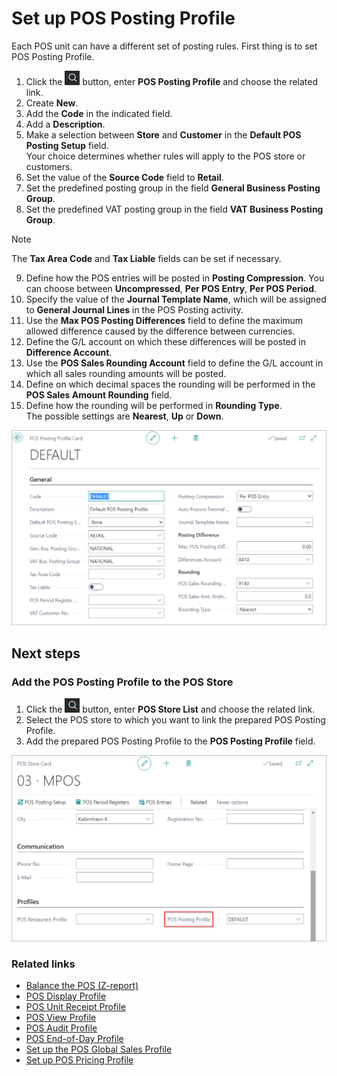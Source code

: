 # Set up POS Posting Profile

Each POS unit can have a different set of posting rules. First thing is to set POS Posting Profile.

1. Click the ![Lightbulb that opens the Tell Me feature](../../../images/Icons/Lightbulb_icon.png "Tell Me what you want to do") button, enter **POS Posting Profile** and choose the related link.
2. Create **New**.
3. Add the **Code** in the indicated field.
4. Add a **Description**.
5. Make a selection between **Store** and **Customer** in the **Default POS Posting Setup** field.   
   Your choice determines whether rules will apply to the POS store or customers.
6. Set the value of the **Source Code** field to **Retail**.
7. Set the predefined posting group in the field **General Business Posting Group**. 
8. Set the predefined VAT posting group in the field **VAT Business Posting Group**.

> [!NOTE]
> The **Tax Area Code** and **Tax Liable** fields can be set if necessary.

9. Define how the POS entries will be posted in **Posting Compression**.
   You can choose between **Uncompressed**, **Per POS Entry**, **Per POS Period**.
10. Specify the value of the **Journal Template Name**, which will be assigned to **General Journal Lines** in the POS Posting activity.
11. Use the **Max POS Posting Differences** field to define the maximum allowed difference caused by the difference between currencies.
12. Define the G/L account on which these differences will be posted in **Difference Account**.
13. Use the **POS Sales Rounding Account** field to define the G/L account in which all sales rounding amounts will be posted.
14. Define on which decimal spaces the rounding will be performed in the **POS Sales Amount Rounding** field.
15. Define how the rounding will be performed in **Rounding Type**.  
    The possible settings are **Nearest**, **Up** or **Down**.

![POS_posting](../images/POS_posting.png)

## Next steps

### Add the POS Posting Profile to the POS Store

1. Click the ![Lightbulb that opens the Tell Me feature](../../../images/Icons/Lightbulb_icon.png "Tell Me what you want to do") button, enter **POS Store List** and choose the related link.
2. Select the POS store to which you want to link the prepared POS Posting Profile.
3. Add the prepared POS Posting Profile to the **POS Posting Profile** field.

![POS_pos](../images/POS_POS_1.png)

### Related links

- [Balance the POS (Z-report)](../howto/balance_the_pos.md)
- [POS Display Profile](../explanation/POS_Display_profile.md)
- [POS Unit Receipt Profile](../explanation/POS_unit_Receipt_profile.md)
- [POS View Profile](../reference/POS_view_profile.md)
- [POS Audit Profile](../reference/POS_audit_profile.md)
- [POS End-of-Day Profile](../reference/POS_End_of_Day_Profile.md)
- [Set up the POS Global Sales Profile](../howto/POS_Global.md)
- [Set up POS Pricing Profile](../howto/POS_Pricing_profile.md)
